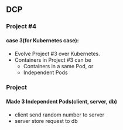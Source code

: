 ## DCP

### Project #4
#### **case 3(for Kubernetes case):**
- Evolve Project #3 over Kubernetes.
- Containers in Project #3 can be
	- Containers in a same Pod, or
	- Independent Pods

### Project
#### **Made 3 Independent Pods(client, server, db)**
- client send random number to server
- server store request to db
